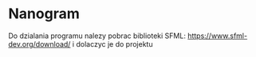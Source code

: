 # Nanogram
Do dzialania programu nalezy pobrac biblioteki SFML: https://www.sfml-dev.org/download/ i dolaczyc je do projektu
